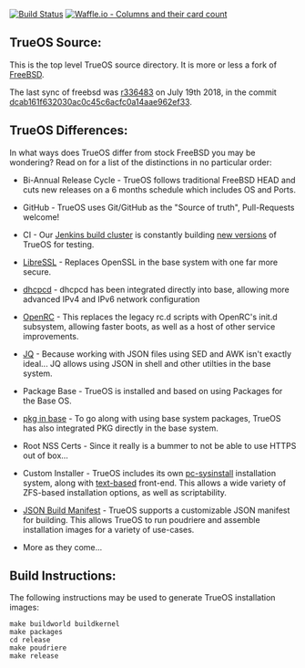 [![Build Status](https://builds.ixsystems.com/jenkins/job/TrueOS%20-%20Snapshot%20-%20Master/job/trueos-master/badge/icon)](https://builds.ixsystems.com/jenkins/job/TrueOS%20-%20Snapshot%20-%20Master/job/trueos-master/) [![Waffle.io - Columns and their card count](https://badge.waffle.io/trueos/trueos.svg?columns=all)](https://waffle.io/trueos/trueos) 

TrueOS Source:
--------------

This is the top level TrueOS source directory. It is more or less a fork
of [FreeBSD](https://github.com/freebsd/freebsd).

The last sync of freebsd was [r336483](https://svnweb.freebsd.org/base?view=revision&revision=336483) on July 19th 2018, in the commit [dcab161f632030ac0c45c6acfc0a14aae962ef33](https://github.com/trueos/trueos/commit/dcab161f632030ac0c45c6acfc0a14aae962ef33).

TrueOS Differences:
--------------

In what ways does TrueOS differ from stock FreeBSD you may be wondering?
Read on for a list of the distinctions in no particular order:

* Bi-Annual Release Cycle - TrueOS follows traditional FreeBSD HEAD and cuts new releases
on a 6 months schedule which includes OS and Ports.

* GitHub - TrueOS uses Git/GitHub as the "Source of truth", Pull-Requests welcome!

* CI - Our [Jenkins build cluster](https://builds.ixsystems.com/jenkins/job/TrueOS%20-%20World%20CI/) is constantly building [new versions](https://builds.ixsystems.com/jenkins/job/TrueOS%20-%20World%20CI/job/trueos-master/) of TrueOS for testing.

* [LibreSSL](https://www.libressl.org/) - Replaces OpenSSL in the base system with one far more secure.

* [dhcpcd](https://github.com/rsmarples/dhcpcd) - dhcpcd has been integrated directly into base,
allowing more advanced IPv4 and IPv6 network configuration

* [OpenRC](https://github.com/openrc/openrc/) - This replaces the legacy rc.d scripts with
OpenRC's init.d subsystem, allowing faster boots, as well as a host of other service improvements.

* [JQ](https://stedolan.github.io/jq/) - Because working with JSON files using SED and AWK isn't exactly ideal... JQ allows using JSON in shell and other utilties in the base system.

* Package Base - TrueOS is installed and based on using Packages for the Base OS.

* [pkg in base](https://github.com/freebsd/pkg) - To go along with using base system packages,
TrueOS has also integrated PKG directly in the base system.

* Root NSS Certs - Since it really is a bummer to not be able to use HTTPS out of box...

* Custom Installer - TrueOS includes its own [pc-sysinstall](https://github.com/trueos/trueos/tree/trueos-master/usr.sbin/pc-sysinstall) installation system, along with
[text-based](https://github.com/trueos/trueos/tree/trueos-master/usr.sbin/pc-installdialog) front-end. This allows a wide variety of ZFS-based installation options, as well
as scriptability.

* [JSON Build Manifest](https://github.com/trueos/trueos/tree/trueos-master/release/README.md) - TrueOS supports a customizable JSON manifest for building. This allows TrueOS to run poudriere and assemble installation images for a variety of use-cases.

* More as they come...

Build Instructions:
--------------
The following instructions may be used to generate TrueOS installation
images:

```
make buildworld buildkernel
make packages
cd release
make poudriere
make release
```
